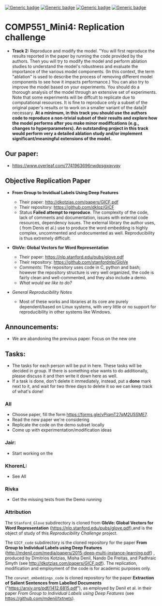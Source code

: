 [![Generic badge](https://img.shields.io/badge/Mini_project_4-blue.svg)](https://shields.io/)
[![Generic badge](https://img.shields.io/badge/Contributors-3-<COLOR>.svg)](https://shields.io/)
[![Generic badge](https://img.shields.io/badge/COMP551-Applied_Machine_Learning-red.svg)](https://shields.io/)
[![Generic badge](https://img.shields.io/badge/Neat_level-OVER_9000-green.svg)](https://shields.io/)

# COMP551_Mini4: Replication challenge 

- **Track 2:** Reproduce and modify the model. 
"You will first reproduce the results reported in the paper by running the code provided by the authors. Then you will try to modify the model and perform ablation studies to understand the model's robustness and evaluate the importance of the various model components. (In this context, the term "ablation" is used to describe the process of removing different model components to see how it impacts performance.) You can also try to improve the model based on your experiments. You should do a thorough analysis of the model through an
extensive set of experiments. Note that some experiments will be diffcult to replicate due to computational resources. It is fine to reproduce only a subset of the original paper's results or to work on a smaller variant of the data|if necessary. **At a minimum, in this track you should use the authors code to reproduce a non-trivial subset of their results and explore how the model performs after you make minor modiffcations (e.g., changes to hyperparameters). An outstanding project in this track would perform very a detailed ablation study and/or implement significant/meaningful extensions of the model.**. 

## Our paper: 
- https://www.overleaf.com/7741963696nwdpsgxqvvqy

## Objective Replication Paper 

 - **From Group to Invidiual Labels Using Deep Features**
    - Their paper: http://dkotzias.com/papers/GICF.pdf 
    - Their repository: https://github.com/dkloz/GICF 
    - Status **Failed attempt to reproduce**. The complexity of the code, lack of comments and documentation, issues with external code resources, dependency issues. The external library the author uses, ( from Denis et al.) use to produce the word embedding is highly complex, uncommented and undocumented as well. Reproducibility is thus extremely difficult. 
    
 - **GloVe: Global Vectors for Word Representation**
   - Their paper: https://nlp.stanford.edu/pubs/glove.pdf 
   - Their repository: https://github.com/stanfordnlp/GloVe
   - *Comments:* The repository uses code in C, python and bash; however the repository structure is very well organized, the code is fairly clean and well-commented, and they also include a demo.  
   - *What would we like to do?*
 
 - *General Reproducibility Notes* 
   - Most of these works and libraries at its core are purely dependent/based on Linux systems, with very little or no support for reproducibility in other systems like Windows. 

## Announcements: 
- We are abandoning the previous paper. Focus on the new one 
 
## Tasks: 
- The tasks for each person will be put in here. These tasks will be decided in group. 
If there is something else wants to do additionally, please discuss it and then write it down here as well. 
- If a task is done, don't delete it immediately, instead, put a **done** mark next to it, and wait for two three days to delete it so we can keep track of what's done! 

### All 
- Choose paper, fill the form https://forms.gle/vPiqmT27qM2U5SME7. 
- Read the new paper we're considering 
- Replicate the code on the demo subset locally 
- Come up with experimentation/modification ideas 

### Jair: 
- Start working on the 

### KhorenL:  
- See All 

### Rivka 
- Get the missing tests from the Demo running

### Attribution 

The `Stanford_Glove` subdirectory is cloned from **GloVe: Global Vectors for Word Representation** (https://nlp.stanford.edu/pubs/glove.pdf),and is the object of study of this *Reproducibility Challenge* project.  

The `GICF_code` subdirectory is the cloned repository for the paper **From Group to Individual Labels using Deep Features** (http://mdenil.com/media/papers/2015-deep-multi-instance-learning.pdf) , produced by Dimitrios Kotzias, Misha Denil, Nando De Freitas, and Padhraic Smyth (see http://dkotzias.com/papers/GICF.pdf). The replication, modification and employment of the code is for academic purposes only.  

The `convnet_embeddings_code` is cloned repository for the paper **Extraction of Salient Sentences from Labelled Documents** ("https://arxiv.org/pdf/1412.6815.pdf"), as employed by Denil et al. in their paper *From Group to Individual Labels using Deep Features* (see https://github.com/mdenil/txtnets). 


